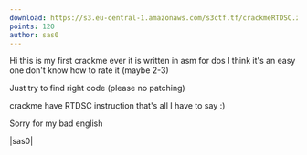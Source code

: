 ```yaml
---
download: https://s3.eu-central-1.amazonaws.com/s3ctf.tf/crackmeRTDSC.zip
points: 120
author: sas0
---
```


Hi this is my first crackme ever it is 
written in asm for dos I think it's an easy one
don't know how to rate it (maybe 2-3)

Just try to find right code (please no patching)

crackme have RTDSC instruction that's all I have to say :)

Sorry for my bad english

|sas0|

